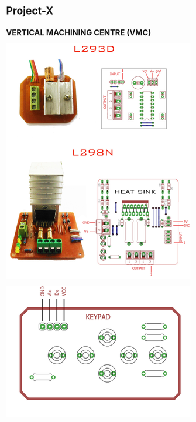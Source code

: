# Project-X
## VERTICAL MACHINING CENTRE (VMC)


<p align="center"><img src="images/info01s.jpg" width="600"></center></p>
<p align="center"><img src="images/keypad_info.jpg" width="600"></center></p>




